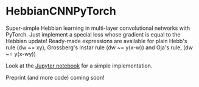 # HebbianCNNPyTorch

Super-simple Hebbian learning in multi-layer convolutional networks with PyTorch. Just implement a special loss whose gradient is equal to the Hebbian update! Ready-made expressions are available for plain Hebb's rule (dw ~= xy), Grossberg's Instar rule (dw ~= y(x-w)) and Oja's rule, (dw ~= y(x-wy))

Look at the [Jupyter notebook](https://github.com/ThomasMiconi/HebbianCNNPyTorch/blob/main/HebbGrad_Simple_Github.ipynb) for a simple implementation.

Preprint (and more code) coming soon!
